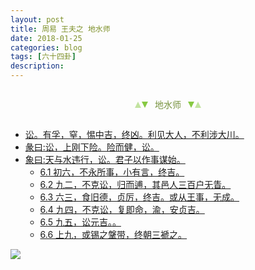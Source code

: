 ```yaml
---
layout: post
title: 周易 王夫之 地水师
date: 2018-01-25
categories: blog
tags: [六十四卦]
description: 
---
```


<span id = "jump"></span>


<section style="margin: 0px auto; text-align: center;">
    <section class="xhr" style="width: 0px; height: 0px; border-left: 5px solid transparent; border-right: 5px solid transparent; border-bottom: 10px solid rgb(135, 201, 67); display: inline-block; opacity: 0.5; border-top-color: rgb(135, 201, 67);"></section>
    <section class="xhr" style="width: 0px; height: 0px; border-left: 5px solid transparent; border-right: 5px solid transparent; border-top: 10px solid rgb(135, 201, 67); display: inline-block; margin-left: -3px; border-bottom-color: rgb(135, 201, 67);"></section>
    <section style="
margin-left: 0.5em;
display: inline-block;">
        <p>
            <span style="color: rgb(118, 146, 60);">地水师</span>
        </p>
    </section>
    <section class="xhr" style="margin-left: 0.5em; width: 0px; height: 0px; border-left: 5px solid transparent; border-right: 5px solid transparent; border-top: 10px solid rgb(135, 201, 67); display: inline-block; border-bottom-color: rgb(135, 201, 67);"></section>
    <section class="xhr" style="width: 0px; height: 0px; border-left: 5px solid transparent; border-right: 5px solid transparent; border-bottom: 10px solid rgb(135, 201, 67); display: inline-block; opacity: 0.5; margin-left: -3px; border-top-color: rgb(135, 201, 67);"></section>
</section>

- [讼。有孚，窒，惕中吉，终凶。利见大人，不利涉大川。](#jump惕中吉)
- [彖曰:讼，上刚下险。险而健，讼。](#jump上刚下险)
- [象曰:天与水违行，讼。君子以作事谋始。](#jump天与水违行)
  - [6.1 初六，不永所事，小有言，终吉。](#jump不永所事)
  - [6.2 九二，不克讼，归而逋，其邑人三百户无眚。](#jump不克讼)
  - [6.3 六三，食旧德，贞厉，终吉。或从王事，无成。](#jump食旧德)
  - [6.4 九四，不克讼，复即命，渝，安贞吉。](#jump复即命)
  - [6.5 九五，讼元吉。。](#jump讼元吉)
  - [6.6 上九，或锡之鞶带，终朝三褫之。](#jump或锡之鞶带)
  
  
![](http://www.guoyi360.com/uploads/allimg/130320/1-1303201023045C.jpg)

